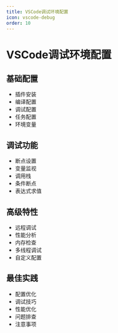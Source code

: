 ```yaml
---
title: VSCode调试环境配置
icon: vscode-debug
order: 10
---
```


# VSCode调试环境配置

## 基础配置
- 插件安装
- 编译配置
- 调试配置
- 任务配置
- 环境变量

## 调试功能
- 断点设置
- 变量监视
- 调用栈
- 条件断点
- 表达式求值

## 高级特性
- 远程调试
- 性能分析
- 内存检查
- 多线程调试
- 自定义配置

## 最佳实践
- 配置优化
- 调试技巧
- 性能优化
- 问题排查
- 注意事项
